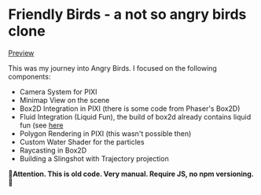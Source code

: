 # Friendly Birds - a not so angry birds clone

[Preview](http://georgiee.github.io/lab-friendly-birds/)

This was my journey into Angry Birds. I focused on the following components:

+ Camera System for PIXI
+ Minimap View on the scene
+ Box2D Integration in PIXI (there is some code from Phaser's Box2D)
+ Fluid Integration (Liquid Fun), the build of box2d already contains liquid fun (see <a href='https://github.com/google/liquidfun/releases'>here</a> 
+ Polygon Rendering in PIXI (this wasn't possible then)
+ Custom Water Shader for the particles
+ Raycasting in Box2D
+ Building a Slingshot with Trajectory projection

**👻Attention. This is old code. Very manual. Require JS, no npm versioning. 👻**
